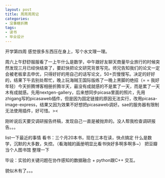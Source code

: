 ```yaml
---
layout: post
title: 周周周周记
categories:
- 没事瞎折腾
tags:
- 读书
- 毕业设计
---
```


开学第四周 感觉很多东西压在身上，写个水文理一理。

周六上午舒舒服服看了一上午什么是数学，中午跟好友聊天商量毕业旅行的时候突然发现三月已经快结束了，要赶快把论文研究背景写完。师兄告知我们的论文一定会被老板拿去申优，只得好好的用自己的话写论文，50+页慢慢写。决定的好好的，结果下午去别处帮忙，晚上玩海贼王国际版练了一晚上黑脚的绝招（= = 我好年轻）今天折腾博客相册折腾半天，最没有成就感的不是累了一天，而是累了一天木有成就感。先用nextgen-gallery，后来想同步picasa里面的照片，先用zhigang写的picasaweb插件，但是因为固定链接的原因无法实行，改用picasa-image-express，结果又因为效果不好想把picasaweb调好。sae的服务器有限制无法使用插件，好可惜。><

刚听说后天要交调研报告终稿，发现自己一直是被抛弃的。没人帮我检查调研报告。。。

list一下最近的事情
看书：三个月20本书，现在三本在读，快点搞定 什么是数学，沉默的大多数，失控。（看海贼的画册明显比看书快好多啊多啊多~）
把豆瓣当个人图书馆 整理一下

毕设：实验的关键问题在协作感知的数据融合 + python跟C++ 交互。

貌似木有了。。。
